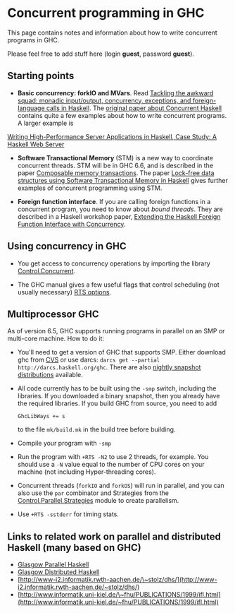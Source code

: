 # Concurrent programming in GHC


This page contains notes and information about how to write concurrent programs in GHC.


Please feel free to add stuff here (login **guest**, password **guest**).

## Starting points

- **Basic concurrency: forkIO and MVars**.  Read [Tackling the awkward squad: monadic input/output, concurrency, exceptions, and foreign-language calls in Haskell](http://research.microsoft.com/Users/simonpj/papers/marktoberdorf/marktoberdorf.ps.gz).
  The [original paper about Concurrent Haskell](http://www.haskell.org/ghc/docs/papers/concurrent-haskell.ps.gz) contains quite a few examples about how to write concurrent programs.  A larger example is 

[Writing High-Performance Server Applications in Haskell, Case Study: A Haskell Web Server](http://www.haskell.org/~simonmar/papers/web-server.ps.gz)

- **Software Transactional Memory** (STM) is a new way to coordinate concurrent threads. STM will be in GHC 6.6, and is described in the paper [Composable memory transactions](http://research.microsoft.com/~simonpj/papers/stm/index.htm).  The paper [Lock-free data structures using Software Transactional Memory in Haskell](http://research.microsoft.com/~simonpj/papers/stm/lock-free.htm) gives further examples of concurrent programming using STM.

- **Foreign function interface**.  If you are calling foreign functions in a concurrent program, you need to know about *bound threads*.  They are described in a Haskell workshop paper, [Extending the Haskell Foreign Function Interface with Concurrency](http://research.microsoft.com/~simonpj/Papers/conc-ffi/index.htm).

## Using concurrency in GHC

- You get access to concurrency operations by importing the library [Control.Concurrent](http://www.haskell.org/ghc/docs/latest/html/libraries/base/Control-Concurrent.html).

- The GHC manual gives a few useful flags that control scheduling (not usually necessary) [RTS options](http://www.haskell.org/ghc/docs/latest/html/users_guide/sec-using-parallel.html#parallel-rts-opts).

## Multiprocessor GHC



As of version 6.5, GHC supports running programs in parallel on an SMP or multi-core machine.  How to do it:


- You'll need to get a version of GHC that supports SMP.  Either download ghc from [CVS](http://www.haskell.org/ghc/docs/latest/html/building/sec-cvs.html) or use darcs: `darcs get --partial http://darcs.haskell.org/ghc`.  There are also [nightly snapshot distributions](http://www.haskell.org/ghc/dist/current/dist) available.


 


- All code currently has to be built using the `-smp` switch, including the libraries.  If you downloaded a binary snapshot, then you already have the required libraries.  If you build GHC from source, you need to add

  ```wiki
  GhcLibWays += s
  ```

  to the file `mk/build.mk` in the build tree before building.

- Compile your program with `-smp`


 


- Run the program with `+RTS -N2` to use 2 threads, for example.  You should use a `-N` value equal to the number of CPU cores on your machine (not including Hyper-threading cores).

- Concurrent threads (`forkIO` and `forkOS`) will run in parallel, and you can also use the `par` combinator and Strategies from the [Control.Parallel.Strategies](http://www.haskell.org/ghc/docs/latest/html/libraries/base/Control-Parallel-Strategies.html) module to create parallelism.

- Use `+RTS -sstderr` for timing stats.

## Links to related work on parallel and distributed Haskell (many based on GHC)

- [Glasgow Parallel Haskell](http://www.macs.hw.ac.uk/~dsg/gph/)
- [Glasgow Distributed Haskell](http://www.macs.hw.ac.uk/~dsg/gdh/)
- [http://www-i2.informatik.rwth-aachen.de/\~stolz/dhs/](http://www-i2.informatik.rwth-aachen.de/~stolz/dhs/)
- [http://www.informatik.uni-kiel.de/\~fhu/PUBLICATIONS/1999/ifl.html](http://www.informatik.uni-kiel.de/~fhu/PUBLICATIONS/1999/ifl.html)

